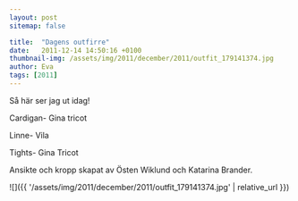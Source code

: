 ```yaml
---
layout: post
sitemap: false

title:  "Dagens outfirre"
date:   2011-12-14 14:50:16 +0100
thumbnail-img: /assets/img/2011/december/2011/outfit_179141374.jpg
author: Eva
tags: [2011]
---
```


Så här ser jag ut idag!






Cardigan- Gina tricot




Linne- Vila




Tights- Gina Tricot




Ansikte och kropp skapat av Östen Wiklund och Katarina Brander.

![]({{ '/assets/img/2011/december/2011/outfit_179141374.jpg'  | relative_url }})

